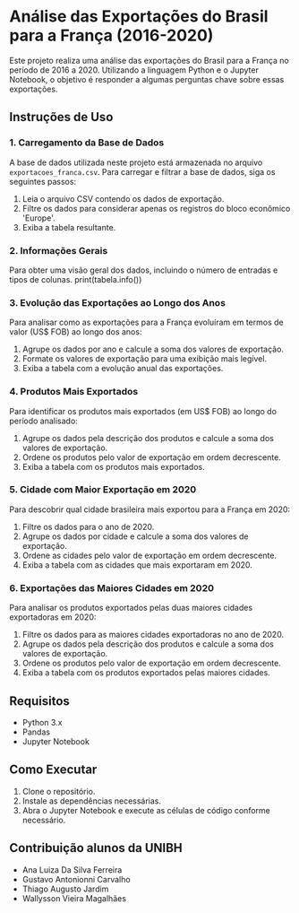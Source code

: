 # Análise das Exportações do Brasil para a França (2016-2020)

Este projeto realiza uma análise das exportações do Brasil para a França no período de 2016 a 2020. Utilizando a linguagem Python e o Jupyter Notebook, o objetivo é responder a algumas perguntas chave sobre essas exportações.

## Instruções de Uso

### 1. Carregamento da Base de Dados

A base de dados utilizada neste projeto está armazenada no arquivo `exportacoes_franca.csv`. Para carregar e filtrar a base de dados, siga os seguintes passos:

1. Leia o arquivo CSV contendo os dados de exportação.
2. Filtre os dados para considerar apenas os registros do bloco econômico 'Europe'.
3. Exiba a tabela resultante.

### 2. Informações Gerais

Para obter uma visão geral dos dados, incluindo o número de entradas e tipos de colunas.
print(tabela.info())

### 3. Evolução das Exportações ao Longo dos Anos

Para analisar como as exportações para a França evoluíram em termos de valor (US$ FOB) ao longo dos anos:

1. Agrupe os dados por ano e calcule a soma dos valores de exportação.
2. Formate os valores de exportação para uma exibição mais legível.
3. Exiba a tabela com a evolução anual das exportações.

### 4. Produtos Mais Exportados

Para identificar os produtos mais exportados (em US$ FOB) ao longo do período analisado:

1. Agrupe os dados pela descrição dos produtos e calcule a soma dos valores de exportação.
2. Ordene os produtos pelo valor de exportação em ordem decrescente.
3. Exiba a tabela com os produtos mais exportados.

### 5. Cidade com Maior Exportação em 2020

Para descobrir qual cidade brasileira mais exportou para a França em 2020:

1. Filtre os dados para o ano de 2020.
2. Agrupe os dados por cidade e calcule a soma dos valores de exportação.
3. Ordene as cidades pelo valor de exportação em ordem decrescente.
4. Exiba a tabela com as cidades que mais exportaram em 2020.

### 6. Exportações das Maiores Cidades em 2020

Para analisar os produtos exportados pelas duas maiores cidades exportadoras em 2020:

1. Filtre os dados para as maiores cidades exportadoras no ano de 2020.
2. Agrupe os dados pela descrição dos produtos e calcule a soma dos valores de exportação.
3. Ordene os produtos pelo valor de exportação em ordem decrescente.
4. Exiba a tabela com os produtos exportados pelas maiores cidades.

## Requisitos

- Python 3.x
- Pandas
- Jupyter Notebook

## Como Executar

1. Clone o repositório.
2. Instale as dependências necessárias.
3. Abra o Jupyter Notebook e execute as células de código conforme necessário.

## Contribuição alunos da UNIBH
- Ana Luiza Da Silva Ferreira
- Gustavo Antonionni Carvalho
- Thiago Augusto Jardim
- Wallysson Vieira Magalhães
